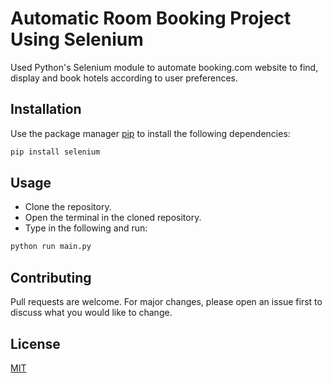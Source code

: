 # Automatic Room Booking Project Using Selenium

Used Python's Selenium module to automate booking.com website to find, display and book hotels according to user preferences.

## Installation

Use the package manager [pip](https://pip.pypa.io/en/stable/) to install the following dependencies:

```bash
pip install selenium
```

## Usage

- Clone the repository.
- Open the terminal in the cloned repository.
- Type in the following and run:

```python
python run main.py
```

## Contributing

Pull requests are welcome. For major changes, please open an issue first
to discuss what you would like to change.


## License

[MIT](https://choosealicense.com/licenses/mit/)

